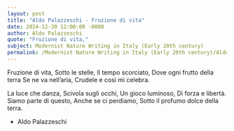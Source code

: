 ```yaml
---
layout: post
title: "Aldo Palazzeschi - Fruzione di vita"
date: 2024-12-30 12:00:00 -0000
author: Aldo Palazzeschi
quote: "Fruzione di vita,"
subject: Modernist Nature Writing in Italy (Early 20th century)
permalink: /Modernist Nature Writing in Italy (Early 20th century)/Aldo Palazzeschi/Aldo Palazzeschi - Fruzione di vita
---
```


Fruzione di vita,
Sotto le stelle,
Il tempo scorciato,
Dove ogni frutto della terra
Se ne va nell’aria,
Crudele e così mi celebra.

La luce che danza,
Scivola sugli occhi,
Un gioco luminoso,
Di forza e libertà.
Siamo parte di questo,
Anche se ci perdiamo,
Sotto il profumo dolce
della terra.

- Aldo Palazzeschi
